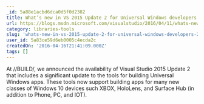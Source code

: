 ```yaml
---
_id: 5a88e1acbd6dca0d5f0d2382
title: What’s new in VS 2015 Update 2 for Universal Windows developers
url: https://blogs.msdn.microsoft.com/visualstudio/2016/04/11/whats-new-in-vs-2015-update-2-for-universal-windows-developers/
category: libraries-tools
slug: 'whats-new-in-vs-2015-update-2-for-universal-windows-developers-2'
user_id: 5a83ce59d6eb0005c4ecda2c
createdOn: '2016-04-16T21:41:09.000Z'
tags: []
---
```


At //BUILD/, we announced the availability of Visual Studio 2015 Update 2 that includes a significant update to the tools for building Universal Windows apps. These tools now support building apps for many new classes of Windows 10 devices such XBOX, HoloLens, and Surface Hub (in addition to Phone, PC, and IOT). 
